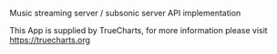 

Music streaming server / subsonic server API implementation

This App is supplied by TrueCharts, for more information please visit https://truecharts.org
